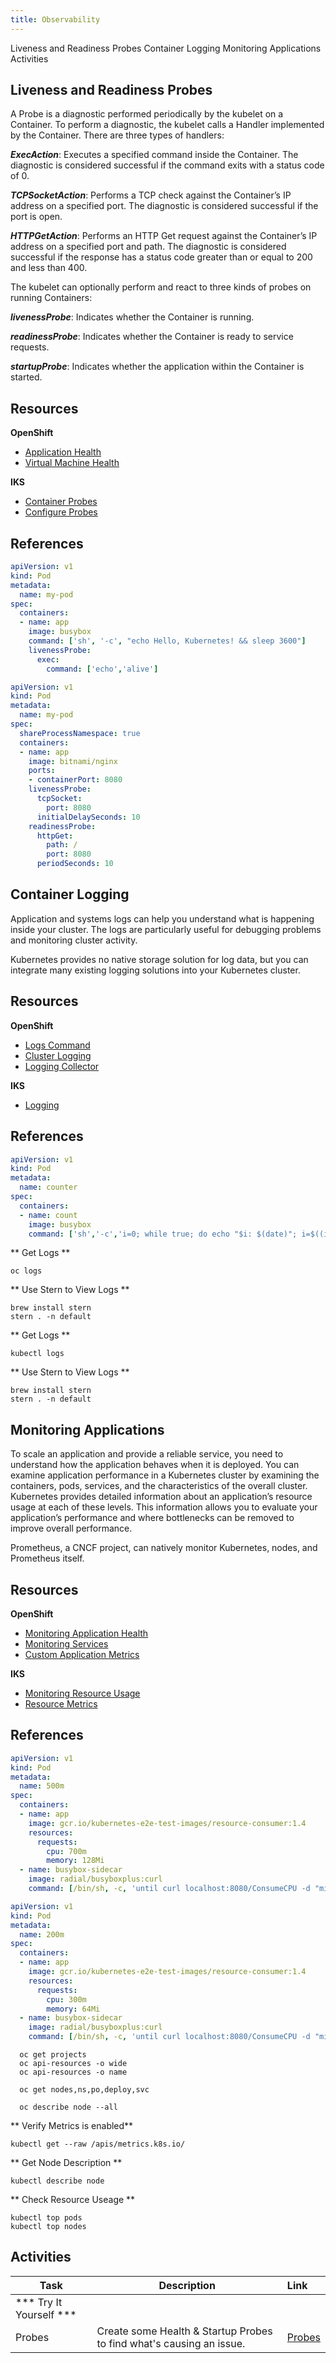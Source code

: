 ```yaml
---
title: Observability
---
```



<AnchorLinks>
  <AnchorLink>Liveness and Readiness Probes</AnchorLink>
  <AnchorLink>Container Logging</AnchorLink>
  <AnchorLink>Monitoring Applications</AnchorLink>
  <AnchorLink>Activities</AnchorLink>
</AnchorLinks>

## Liveness and Readiness Probes

A Probe is a diagnostic performed periodically by the kubelet on a Container. To perform a diagnostic, the kubelet calls a Handler implemented by the Container. There are three types of handlers:

***ExecAction***: Executes a specified command inside the Container. The diagnostic is considered successful if the command exits with a status code of 0.

***TCPSocketAction***: Performs a TCP check against the Container’s IP address on a specified port. The diagnostic is considered successful if the port is open.

***HTTPGetAction***: Performs an HTTP Get request against the Container’s IP address on a specified port and path. The diagnostic is considered successful if the response has a status code greater than or equal to 200 and less than 400.

The kubelet can optionally perform and react to three kinds of probes on running Containers:

***livenessProbe***: Indicates whether the Container is running.

***readinessProbe***: Indicates whether the Container is ready to service requests.

***startupProbe***: Indicates whether the application within the Container is started.

## Resources

**OpenShift**
- [Application Health](https://docs.openshift.com/container-platform/4.3/applications/application-health.html)
- [Virtual Machine Health](https://docs.openshift.com/container-platform/4.3/cnv/cnv_logging_events_monitoring/cnv-monitoring-vm-health.html)

**IKS**
- [Container Probes](https://kubernetes.io/docs/concepts/workloads/pods/pod-lifecycle/#container-probes)
- [Configure Probes](https://kubernetes.io/docs/tasks/configure-pod-container/configure-liveness-readiness-probes/)

## References

```yaml
apiVersion: v1
kind: Pod
metadata:
  name: my-pod
spec:
  containers:
  - name: app
    image: busybox
    command: ['sh', '-c', "echo Hello, Kubernetes! && sleep 3600"]
    livenessProbe:
      exec:
        command: ['echo','alive']
```

```yaml
apiVersion: v1
kind: Pod
metadata:
  name: my-pod
spec:
  shareProcessNamespace: true
  containers:
  - name: app
    image: bitnami/nginx
    ports:
    - containerPort: 8080
    livenessProbe:
      tcpSocket:
        port: 8080
      initialDelaySeconds: 10
    readinessProbe:
      httpGet:
        path: /
        port: 8080
      periodSeconds: 10
```

## Container Logging

Application and systems logs can help you understand what is happening inside your cluster. The logs are particularly useful for debugging problems and monitoring cluster activity.

Kubernetes provides no native storage solution for log data, but you can integrate many existing logging solutions into your Kubernetes cluster.

## Resources

**OpenShift**
- [Logs Command](https://docs.openshift.com/container-platform/4.3/cli_reference/openshift_cli/developer-cli-commands.html#logs)
- [Cluster Logging](https://docs.openshift.com/container-platform/4.3/logging/cluster-logging.html)
- [Logging Collector](https://docs.openshift.com/container-platform/4.3/logging/config/cluster-logging-collector.html)

**IKS**
- [Logging](https://kubernetes.io/docs/concepts/cluster-administration/logging/)

## References


```yaml
apiVersion: v1
kind: Pod
metadata:
  name: counter
spec:
  containers:
  - name: count
    image: busybox
    command: ['sh','-c','i=0; while true; do echo "$i: $(date)"; i=$((i+1)); sleep 5; done']
```
<Tabs>
<Tab label="OpenShift">

** Get Logs **
```
oc logs
```
** Use Stern to View Logs **
```
brew install stern
stern . -n default
```

</Tab>

<Tab label="IKS">

** Get Logs **
```
kubectl logs
```
** Use Stern to View Logs **
```
brew install stern
stern . -n default
```

</Tab>

</Tabs>

## Monitoring Applications

To scale an application and provide a reliable service, you need to understand how the application behaves when it is deployed. You can examine application performance in a Kubernetes cluster by examining the containers, pods, services, and the characteristics of the overall cluster. Kubernetes provides detailed information about an application’s resource usage at each of these levels. This information allows you to evaluate your application’s performance and where bottlenecks can be removed to improve overall performance.

Prometheus, a CNCF project, can natively monitor Kubernetes, nodes, and Prometheus itself.

## Resources

**OpenShift**
- [Monitoring Application Health](https://docs.openshift.com/container-platform/4.3/applications/application-health.html)
- [Monitoring Services](https://docs.openshift.com/container-platform/4.3/monitoring/monitoring-your-own-services.html)
- [Custom Application Metrics](https://docs.openshift.com/container-platform/4.3/monitoring/exposing-custom-application-metrics-for-autoscaling.html)

**IKS**
- [Monitoring Resource Usage](https://kubernetes.io/docs/tasks/debug-application-cluster/resource-usage-monitoring/)
- [Resource Metrics](https://kubernetes.io/docs/tasks/debug-application-cluster/resource-metrics-pipeline/)

## References

```yaml
apiVersion: v1
kind: Pod
metadata:
  name: 500m
spec:
  containers:
  - name: app
    image: gcr.io/kubernetes-e2e-test-images/resource-consumer:1.4
    resources:
      requests:
        cpu: 700m
        memory: 128Mi
  - name: busybox-sidecar
    image: radial/busyboxplus:curl
    command: [/bin/sh, -c, 'until curl localhost:8080/ConsumeCPU -d "millicores=500&durationSec=3600"; do sleep 5; done && sleep 3700']
```

```yaml
apiVersion: v1
kind: Pod
metadata:
  name: 200m
spec:
  containers:
  - name: app
    image: gcr.io/kubernetes-e2e-test-images/resource-consumer:1.4
    resources:
      requests:
        cpu: 300m
        memory: 64Mi
  - name: busybox-sidecar
    image: radial/busyboxplus:curl
    command: [/bin/sh, -c, 'until curl localhost:8080/ConsumeCPU -d "millicores=200&durationSec=3600"; do sleep 5; done && sleep 3700']
```
<Tabs>
<Tab label="OpenShift">

```
  oc get projects
  oc api-resources -o wide
  oc api-resources -o name

  oc get nodes,ns,po,deploy,svc

  oc describe node --all
  ```

</Tab>

<Tab label="IKS">

** Verify Metrics is enabled**
```
kubectl get --raw /apis/metrics.k8s.io/
```

** Get Node Description **
```
kubectl describe node
```

** Check Resource Useage **
```
kubectl top pods
kubectl top nodes
```

</Tab>

</Tabs>

## Activities

| Task                            | Description         | Link        |
| --------------------------------| ------------------  |:----------- |
| *** Try It Yourself ***                         |         |         |
| Probes | Create some Health & Startup Probes to find what's causing an issue.  | [Probes](../activities/labs/lab4) |
